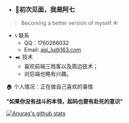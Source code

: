 - ### 👋初次见面，我是阿七

> Becoming a better version of myself.:sunny:

- :telephone_receiver: 联系
  - QQ：1760266032
  - Email: aqi_lu@163.com
- :black_nib: 技术
  - 喜欢前端三贱客以及周边技术；
  - 对后端也略有兴趣。

:house: 个人情况：正在做自己喜欢的事情

**"如果你没有战斗的本领，起码也要有赴死的意识"**

[![Anurag's github stats](https://github-readme-stats.vercel.app/api?username=aqi&show_icons=true&theme=vue-dark)](https://github.com/anuraghazra/github-readme-stats)
<!--
**aqi-lu/aqi-lu** is a ✨ _special_ ✨ repository because its `README.md` (this file) appears on your GitHub profile.

Here are some ideas to get you started:

- 🔭 I’m currently working on ...
- 🌱 I’m currently learning ...
- 👯 I’m looking to collaborate on ...
- 🤔 I’m looking for help with ...
- 💬 Ask me about ...
- 📫 How to reach me: ...
- 😄 Pronouns: ...
- ⚡ Fun fact: ...
-->
